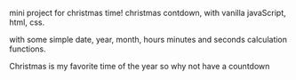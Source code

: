 mini project for christmas time! 
christmas contdown, with vanilla javaScript, html, css.

with some simple date, year, month, hours minutes and seconds calculation functions.

Christmas is my favorite time of the year so why not have a countdown